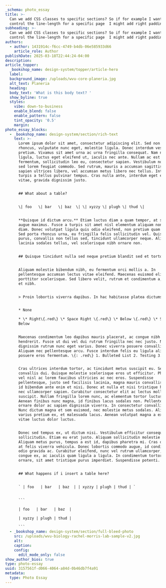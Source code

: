 ```yaml
---
_schema: photo_essay
title: >-
  Can we add CSS classes to specific sections? So if for example I want to
  control the line-length for a specific page  I might add right padding. 
subheading: >-
  Can we add CSS classes to specific sections? So if for example I want to
  control the line-length for a specific page  I might add right padding. 
authors:
  - author: 1431914c-f6cc-4749-b4db-06e585933d66
    article_role: Author
publishDate: 2025-03-18T22:44:24-04:00
description:
article_topper:
  _bookshop_name: design-system/topper/article-hero
  label:
  background_image: /uploads/wvu-core-planeria.jpg
  alt_text: Planeria
  heading:
  body_text: 'What is this body text? '
  show_byline: true
  styles:
    vibe: down-to-business
    enable_blend: false
    enable_pattern: false
    tint_opacity: '0.5'
    margin:
photo_essay_blocks:
  - _bookshop_name: design-system/section/rich-text
    text: >-
      Lorem ipsum dolor sit amet, consectetur adipiscing elit. Sed non nunc
      rhoncus, vulputate nunc eget, molestie ligula. Donec interdum vestibulum
      pretium. Vivamus sit amet urna ac urna fringilla consequat. Nam nunc
      ligula, luctus eget eleifend ut, iaculis nec ante. Nullam ac est
      fermentum, sollicitudin leo eu, consectetur sapien. Vestibulum non tortor
      sed lorem feugiat commodo. Sed rutrum, mauris a accumsan sagittis, mi
      sapien ultrices libero, vel accumsan metus libero nec tellus. Integer at
      turpis a tellus pulvinar tempus. Cras nulla ante, interdum eget enim
      vitae, gravida dignissim justo.


      ## What about a table?


      \| foo   \| bar   \| baz  \| \| xyzzy \| plugh \| thud \|


      **Quisque id dictum arcu.** Etiam luctus diam a quam tempor, at sodales
      augue maximus. Fusce a turpis sit amet nisl elementum aliquam non non
      diam. Donec volutpat ligula quis odio eleifend, non pretium quam porta.
      Sed porta rhoncus urna, eu fringilla felis sollicitudin vel. Quisque erat
      purus, convallis non tellus sed, tincidunt ullamcorper neque. Aliquam
      lacinia sodales tellus, vel scelerisque nibh ornare non.


      ## Quisque tincidunt nulla sed neque pretium blandit sed et tortor.&nbsp;


      Aliquam molestie bibendum nibh, eu fermentum orci mollis a. In
      pellentesque accumsan lectus vitae eleifend. Maecenas euismod elit eget mi
      porttitor scelerisque. Sed libero velit, rutrum et condimentum a, molestie
      et nibh.


      > Proin lobortis viverra dapibus. In hac habitasse platea dictumst.


      * None

      * \* Right\{.red\} \* Space Right \{.red\} \* Below \{.red\} \* Space
      Below


      Maecenas condimentum leo dapibus mauris placerat, ac congue nibh
      hendrerit. Fusce ut dui vel dui rutrum fringilla nec nec justo. Nullam
      dignissim rutrum nunc eget varius. Donec viverra posuere convallis.
      Aliquam nec pellentesque arcu. Fusce interdum felis eu ligula aliquam, vel
      posuere eros fermentum. \{: .red\} 1. Bulleted List 2. Testing 3. Test


      Cras ultrices interdum tortor, ac tincidunt metus suscipit eu. Sed ut
      convallis dui. Quisque molestie scelerisque eros ut efficitur. Phasellus
      vel nisl ac lorem faucibus ultricies ac nec eros. Suspendisse
      pellentesque, justo sed facilisis lacinia, magna mauris convallis lacus,
      id bibendum ante enim et nisi. Donec at nulla et nisi tristique hendrerit
      nec ullamcorper sapien. Curabitur consectetur elit ac lectus mollis
      suscipit. Nullam fringilla lorem nunc, ac elementum tortor luctus a.
      Aenean finibus nunc magna, id finibus lacus sodales non. Pellentesque
      ornare dolor ac sapien dignissim viverra. In consectetur convallis dui.
      Nunc dictum magna et sem euismod, nec molestie metus sodales. Aliquam
      varius pretium ex, et malesuada lacus. Aenean volutpat magna a ex iaculis,
      vitae luctus dolor luctus.


      Donec sed tempus ex, ut dictum nisi. Vestibulum efficitur consequat
      sollicitudin. Etiam eu erat justo. Aliquam sollicitudin molestie gravida.
      Aliquam metus purus, tempus a est id, dapibus pharetra mi. Cras ornare sem
      at felis viverra vehicula. Donec lobortis commodo augue, id condimentum
      odio gravida ac. Curabitur eleifend, nunc vel rutrum ullamcorper, erat est
      congue ex, ac iaculis quam ligula a ligula. In condimentum tortor in justo
      ornare, sit amet tristique purus imperdiet. Suspendisse potenti.


      ## What happens if i insert a table here?


      ` | foo   | bar   | baz  | | xyzzy | plugh | thud | `


      ```

      | foo   | bar   | baz  |

      | xyzzy | plugh | thud |

      ```
  - _bookshop_name: design-system/section/full-bleed-photo
    src: /uploads/wvu-biology-rachel-morris-lab-sample-v2.jpg
    alt:
    caption:
    config:
      edit_mode_only: false
show_author_bios: true
type: photo-essay
uuid: 3157561f-d066-4064-a84d-0b46db7f4a91
metadata:
  type: Photo Essay
---
```

